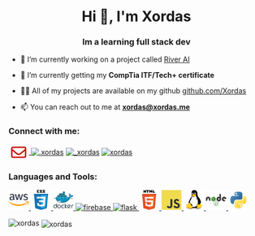 <h1 align="center">Hi 👋, I'm Xordas</h1>
<h3 align="center">Im a learning full stack dev</h3>

- 🔭 I’m currently working on a project called [River AI](https://github.com/RiverINC)

- 🌱 I’m currently getting my **CompTia ITF/Tech+ certificate**

- 👨‍💻 All of my projects are available on my github [github.com/Xordas](github.com/Xordas)

- 📫 You can reach out to me at **xordas@xordas.me**

<h3 align="left">Connect with me:</h3>
<p align="left">
<a href="mailto:xordas@xordas.me" target="blank">
  <svg xmlns="http://www.w3.org/2000/svg" viewBox="0 0 512 512" height="30" width="40" style="vertical-align: middle;" fill="#c71610">
    <path d="M64 112c-8.8 0-16 7.2-16 16l0 22.1L220.5 291.7c20.7 17 50.4 17 71.1 0L464 150.1l0-22.1c0-8.8-7.2-16-16-16L64 112zM48 212.2L48 384c0 8.8 7.2 16 16 16l384 0c8.8 0 16-7.2 16-16l0-171.8L322 328.8c-38.4 31.5-93.7 31.5-132 0L48 212.2zM0 128C0 92.7 28.7 64 64 64l384 0c35.3 0 64 28.7 64 64l0 256c0 35.3-28.7 64-64 64L64 448c-35.3 0-64-28.7-64-64L0 128z"/>
  </svg>
</a>
<a href="https://discord.com/users/754481848268357743" target="blank"><img align="center" src="https://raw.githubusercontent.com/rahuldkjain/github-profile-readme-generator/master/src/images/icons/Social/discord.svg" alt=".xordas" height="30" width="40" /></a>
<a href="https://twitter.com/_xordas" target="blank"><img align="center" src="https://raw.githubusercontent.com/rahuldkjain/github-profile-readme-generator/master/src/images/icons/Social/twitter.svg" alt="_xordas" height="30" width="40" /></a>
<a href="https://www.youtube.com/c/xordas" target="blank"><img align="center" src="https://raw.githubusercontent.com/rahuldkjain/github-profile-readme-generator/master/src/images/icons/Social/youtube.svg" alt="xordas" height="30" width="40" /></a>
</p>


<h3 align="left">Languages and Tools:</h3>
<p align="left"> <a href="https://aws.amazon.com" target="_blank" rel="noreferrer"> <img src="https://raw.githubusercontent.com/devicons/devicon/master/icons/amazonwebservices/amazonwebservices-original-wordmark.svg" alt="aws" width="40" height="40"/> </a> <a href="https://www.w3schools.com/css/" target="_blank" rel="noreferrer"> <img src="https://raw.githubusercontent.com/devicons/devicon/master/icons/css3/css3-original-wordmark.svg" alt="css3" width="40" height="40"/> </a> <a href="https://www.docker.com/" target="_blank" rel="noreferrer"> <img src="https://raw.githubusercontent.com/devicons/devicon/master/icons/docker/docker-original-wordmark.svg" alt="docker" width="40" height="40"/> </a> <a href="https://firebase.google.com/" target="_blank" rel="noreferrer"> <img src="https://www.vectorlogo.zone/logos/firebase/firebase-icon.svg" alt="firebase" width="40" height="40"/> </a> <a href="https://flask.palletsprojects.com/" target="_blank" rel="noreferrer"> <img src="https://www.vectorlogo.zone/logos/pocoo_flask/pocoo_flask-icon.svg" alt="flask" width="40" height="40"/> </a> <a href="https://www.w3.org/html/" target="_blank" rel="noreferrer"> <img src="https://raw.githubusercontent.com/devicons/devicon/master/icons/html5/html5-original-wordmark.svg" alt="html5" width="40" height="40"/> </a> <a href="https://developer.mozilla.org/en-US/docs/Web/JavaScript" target="_blank" rel="noreferrer"> <img src="https://raw.githubusercontent.com/devicons/devicon/master/icons/javascript/javascript-original.svg" alt="javascript" width="40" height="40"/> </a> <a href="https://www.linux.org/" target="_blank" rel="noreferrer"> <img src="https://raw.githubusercontent.com/devicons/devicon/master/icons/linux/linux-original.svg" alt="linux" width="40" height="40"/> </a> <a href="https://nodejs.org" target="_blank" rel="noreferrer"> <img src="https://raw.githubusercontent.com/devicons/devicon/master/icons/nodejs/nodejs-original-wordmark.svg" alt="nodejs" width="40" height="40"/> </a> <a href="https://www.python.org" target="_blank" rel="noreferrer"> <img src="https://raw.githubusercontent.com/devicons/devicon/master/icons/python/python-original.svg" alt="python" width="40" height="40"/> </a> </p>

<p><img align="left" src="https://github-readme-stats-one-chi-66.vercel.app/api/top-langs?username=Xordas&theme=dark&layout=compact&exclude_repo=Movie-River%22%20onload=%22this.previousElementSibling.style.display=%27none%27" alt="xordas" /></p>

<p>&nbsp;<img align="center" src="https://github-readme-stats-one-chi-66.vercel.app/api?username=Xordas&theme=dark&hide_rank=true&hide=prs&line_height=24&show_icons=true&icon_color=9c1cc4%22%20onload=%22this.previousElementSibling.style.display=%27none%27" alt="xordas" /></p>
